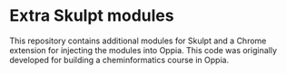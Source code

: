 Extra Skulpt modules
====================
This repository contains additional modules for Skulpt and a Chrome extension
for injecting the modules into Oppia. This code was originally developed for
building a cheminformatics course in Oppia.
